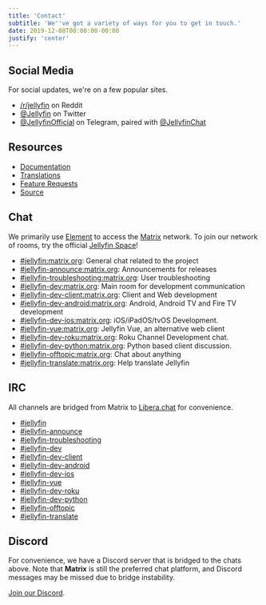 ```yaml
---
title: 'Contact'
subtitle: 'We''ve got a variety of ways for you to get in touch.'
date: 2019-12-08T00:00:00-00:00
justify: 'center'
---
```


## Social Media

For social updates, we're on a few popular sites.

- [/r/jellyfin](https://www.reddit.com/r/jellyfin) on Reddit
- [@Jellyfin](https://www.twitter.com/jellyfin) on Twitter
- [@JellyfinOfficial](https://t.me/jellyfinofficial) on Telegram, paired with [@JellyfinChat](https://t.me/jellyfinchat)

## Resources

- [Documentation](https://docs.jellyfin.org)
- [Translations](https://translate.jellyfin.org)
- [Feature Requests](https://features.jellyfin.org)
- [Source](https://github.com/jellyfin)

## Chat

We primarily use [Element](https://element.io/get-started) to access the [Matrix](https://www.matrix.org) network. To join our network of rooms, try the official [Jellyfin Space](https://matrix.to/#/#jellyfinorg:matrix.org)!

- [#jellyfin:matrix.org](https://matrix.to/#/#jellyfin:matrix.org): General chat related to the project
- [#jellyfin-announce:matrix.org](https://matrix.to/#/#jellyfin-announce:matrix.org): Announcements for releases
- [#jellyfin-troubleshooting:matrix.org](https://matrix.to/#/#jellyfin-troubleshooting:matrix.org): User troubleshooting
- [#jellyfin-dev:matrix.org](https://matrix.to/#/#jellyfin-dev:matrix.org): Main room for development communication
- [#jellyfin-dev-client:matrix.org](https://matrix.to/#/#jellyfin-dev-client:matrix.org): Client and Web development
- [#jellyfin-dev-android:matrix.org](https://matrix.to/#/#jellyfin-dev-android:matrix.org): Android, Android TV and Fire TV development
- [#jellyfin-dev-ios:matrix.org](https://matrix.to/#/#jellyfin-dev-ios:matrix.org): iOS/iPadOS/tvOS Development.
- [#jellyfin-vue:matrix.org](https://matrix.to/#/#jellyfin-vue:matrix.org):  Jellyfin Vue, an alternative web client
- [#jellyfin-dev-roku:matrix.org](https://matrix.to/#/#jellyfin-dev-roku:matrix.org):  Roku Channel Development chat.
- [#jellyfin-dev-python:matrix.org](https://matrix.to/#/#jellyfin-dev-python:matrix.org):  Python based client discussion.
- [#jellyfin-offtopic:matrix.org](https://matrix.to/#/#jellyfin-offtopic:matrix.org): Chat about anything
- [#jellyfin-translate:matrix.org](https://matrix.to/#/#jellyfin-translate:matrix.org): Help translate Jellyfin

## IRC

All channels are bridged from Matrix to [Libera.chat](https://libera.chat) for convenience.

- [#jellyfin](ircs://irc.libera.chat:6697/#jellyfin)
- [#jellyfin-announce](ircs://irc.libera.chat:6697/#jellyfin-announce)
- [#jellyfin-troubleshooting](ircs://irc.libera.chat:6697/#jellyfin-troubleshooting)
- [#jellyfin-dev](ircs://irc.libera.chat:6697/#jellyfin-dev)
- [#jellyfin-dev-client](ircs://irc.libera.chat:6697/#jellyfin-dev-client)
- [#jellyfin-dev-android](ircs://irc.libera.chat:6697/#jellyfin-dev-android)
- [#jellyfin-dev-ios](ircs://irc.libera.chat:6697/#jellyfin-dev-ios)
- [#jellyfin-vue](ircs://irc.libera.chat:6697/#jellyfin-vue)
- [#jellyfin-dev-roku](ircs://irc.libera.chat:6697/#jellyfin-dev-roku)
- [#jellyfin-dev-python](ircs://irc.libera.chat:6697/#jellyfin-dev-python)
- [#jellyfin-offtopic](ircs://irc.libera.chat:6697/#jellyfin-offtopic)
- [#jellyfin-translate](ircs://irc.libera.chat:6697/#jellyfin-translate)

## Discord

For convenience, we have a Discord server that is bridged to the chats above. Note that **Matrix** is still the preferred chat platform, and Discord messages may be missed due to bridge instability.

[Join our Discord](https://discord.gg/zHBxVSXdBV).
